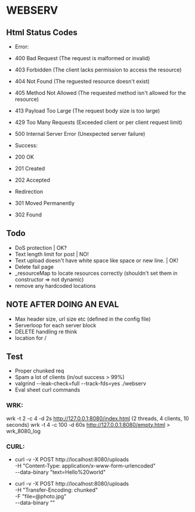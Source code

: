# WEBSERV

## Html Status Codes
* Error:
 * 400 Bad Request              (The request is malformed or invalid)
 * 403 Forbidden                (The client lacks permission to access the resource)
 * 404 Not Found                (The reguested resource doesn't exist)
 * 405 Method Not Allowed       (The requested method isn't allowed for the resource)
 * 413 Payload Too Large        (The request body size is too large)
 * 429 Too Many Requests        (Exceeded client or per client request limit)
 * 500 Internal Server Error    (Unexpected server failure)

* Success:
 * 200 OK
 * 201 Created
 * 202 Accepted

* Redirection
 * 301 Moved Permanently
 * 302 Found

## Todo

* DoS protection | OK?
* Text length limit for post | NO!
* Text upload doesn't have white space like space or new line. | OK!
* Delete fail page
* _resourceMap to locate resources correctly (shouldn't set them in constructor => not dynamic)
* remove any hardcoded locations


## NOTE AFTER DOING AN EVAL
* Max header size, url size etc (defined in the config file)
* Serverloop for each server block
* DELETE handling re think
* location for /


## Test
- Proper chunked req
- Spam a lot of clients (in/out success > 99%)
- valgrind --leak-check=full --track-fds=yes ./webserv
- Eval sheet curl commands

### WRK:
wrk -t 2 -c 4 -d 2s http://127.0.0.1:8080/index.html (2 threads, 4 clients, 10 seconds)
wrk -t 4 -c 100 -d 60s http://127.0.0.1:8080/empty.html > wrk_8080_log

### CURL:
- curl -v -X POST http://localhost:8080/uploads \
     -H "Content-Type: application/x-www-form-urlencoded" \
     --data-binary "text=Hello%20world"

- curl -v -X POST http://localhost:8080/uploads \
     -H "Transfer-Encoding: chunked" \
     -F "file=@photo.jpg" \
     --data-binary ""